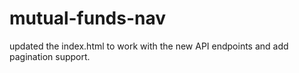 # mutual-funds-nav
updated the index.html to work with the new API endpoints and add pagination support.
